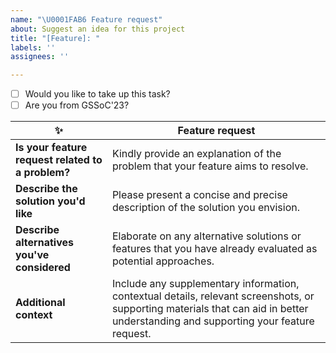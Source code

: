 ```yaml
---
name: "\U0001FAB6 Feature request"
about: Suggest an idea for this project
title: "[Feature]: "
labels: ''
assignees: ''

---
```


<!--
Example how to mark a checkbox:-
- [x] My code follows the code style of this project.
-->


- [ ] Would you like to take up this task? 
- [ ] Are you from GSSoC'23? 

|   ✨  |   Feature request                |
|-----|---------------------------------|
| **Is your feature request related to a problem?** | Kindly provide an explanation of the problem that your feature aims to resolve. |
| **Describe the solution you'd like** | Please present a concise and precise description of the solution you envision. |
| **Describe alternatives you've considered** | Elaborate on any alternative solutions or features that you have already evaluated as potential approaches. |
| **Additional context** | Include any supplementary information, contextual details, relevant screenshots, or supporting materials that can aid in better understanding and supporting your feature request. |
